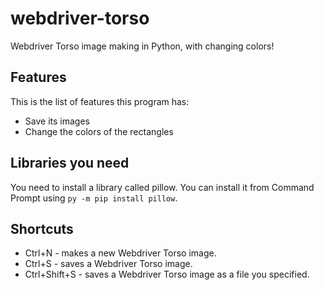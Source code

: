 # webdriver-torso
Webdriver Torso image making in Python, with changing colors!
## Features
This is the list of features this program has:
* Save its images
* Change the colors of the rectangles
## Libraries you need
You need to install a library called pillow. You can install it from Command Prompt using ```py -m pip install pillow```.
## Shortcuts
* Ctrl+N - makes a new Webdriver Torso image.
* Ctrl+S - saves a Webdriver Torso image.
* Ctrl+Shift+S - saves a Webdriver Torso image as a file you specified.
